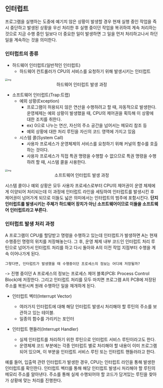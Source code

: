 ## 인터럽트

프로그램을 실행하는 도중에 예기치 않은 상황이 발생할 경우 현재 실행 중인 작업을 즉시 중단하고 발생된 상황을 우선 처리한 후 실행 중이던 작업을 복귀하여 계속 처리하는 것으로 지금 수행 중인 일보다 더 중요한 일이 발생하면 그 일을 먼저 처리하고나서 하던 일을 계속하는 것을 의미한다.

### 인터럽트의 종류

- 하드웨어 인터럽트(일반적인 인터럽트)
  - 하드웨어 컨트롤러가 CPU의 서비스를 요청하기 위해 발생시키는 인터럽트

<img src="https://k.kakaocdn.net/dn/bwovTQ/btqvBp24GS1/AxuTAkEaZaQwobodqeEfQk/img.png" alt="img" style="zoom:50%;" />

<center>하드웨어 인터럽트 발생 과정</center>

- 소프트웨어 인터럽트(Trap:트랩)
  - 예외 상황(Exception) 
    - 프로그램이 허용되지 않은 연산을 수행하려고 할 때, 자동적으로 발생한다. 운영체제는 예외 상황이 발생했을 때, CPU의 제어권을 획득해 이 상황에 대한 조치를 취한다.
    - ex) 0으로 나누는 연산, 자신의 주소 공간을 넘어서는 메모리 참조 등
    - 예외 상황에 대한 처리 루틴을 자신의 코드 영역에 가지고 있음
  - 시스템 콜(System Call) 
    - 사용자 프로세스가 운영체제의 서비스를 요청하기 위해 커널의 함수를 호출하는 것이다. 
    - 사용자 프로세스가 직접 특권 명령을 수행할 수 없으므로 특권 명령을 수행하려 할 때, 시스템 콜을 사용한다. 

<img src="https://k.kakaocdn.net/dn/QnqLh/btqvABC7Ea2/sflPVirxNdWXOiQkc8CQz1/img.png" alt="img" style="zoom:50%;" />

<center>소프트웨어 인터럽트 발생 과정</center>

시스템 콜이나 예외 상황은 모두 사용자 프로세스로부터 CPU의 제어권이 운영 체제에게 이양되어 처리되는데 이 과정에 인터럽트 라인을 세팅하여 인터럽트를 발생시킨 후 제어권이 넘어가게 되므로 이들도 넓은 의미에서는 인터럽트의 범주에 포함시킨다. **단지 인터럽트를 발생시키는 주체가 하드웨어 장치가 아닌 소프트웨어이므로 이들을 소프트웨어 인터럽트라고 부른다.**



### 인터럽트 발생 처리 과정

A 프로그램이 CPU를 할당받고 명령을 수행하고 있는데 인터럽트가 발생하면 A는 현재 수행중인 명령의 위치를 저장해놓는다. 그 후, 운영 체제 내부 코드인 인터럽트 처리 루틴으로 넘어가서 인터럽트 처리를 하고 다시 돌아와 A의 이전 작업 지점부터 수행을 계속 이어나가게 된다.



`그렇다면, 인터럽트가 발생했을 때 수행중이던 프로세스의 정보는 어디에 저장될까?`

-> 진행 중이던 A 프로세스의 정보는 프로세스 제어 블록(PCB: Process Control Block)에 저장한다. 그리고 인터럽트 처리를 모두 마치면 프로그램 A의 PCB에 저장된 주소를 복원시켜 원래 수행하던 일을 재개하게 된다. 



- 인터럽트 벡터(Interrupt Vector)
  - 여러가지 인터럽트에 대해 해당 인터럽트 발생시 처리해야 할 루틴의 주소를 보관하고 있는 테이블.
  - 일종의 함수를 가리키는 포인터

- 인터럽트 핸들러(Interrupt Handler)
  - 실제 인터럽트를 처리하기 위한 루틴으로 인터럽트 서비스 루틴이라고도 한다.
  - 운영체제 코드 부분에는 각종 인터럽트 별로 처리해야 할 내용이 이미 프로그램되어 있으며, 이 부분을 인터럽트 서비스 루틴 또는 인터럽트 핸들러라고 한다.

예를 들어, 입출력 관련 인터럽트가 발생한 경우, CPU는 인터럽트 라인을 통해 발생한 인터럽트를 확인한다. 인터럽트 벡터를 통해 해당 인터럽트 발생시 처리해야 할 루틴의 메모리 주소를 알아낸다. 주소를 통해 실제 수행되어야 할 코드가 담겨있는 루틴을 찾아가 상황에 맞는 처리를 진행한다.
